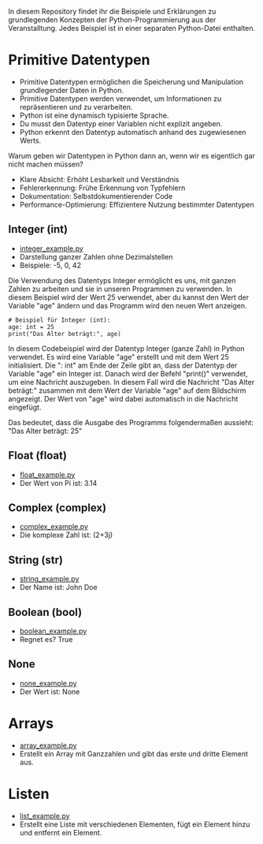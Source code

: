 

In diesem Repository findet ihr die Beispiele und Erklärungen zu grundlegenden Konzepten der Python-Programmierung aus der Veranstalltung. Jedes Beispiel ist in einer separaten Python-Datei enthalten.

# Primitive Datentypen

- Primitive Datentypen ermöglichen die Speicherung und Manipulation grundlegender Daten in Python.
- Primitive Datentypen werden verwendet, um Informationen zu repräsentieren und zu verarbeiten.
- Python ist eine dynamisch typisierte Sprache.
- Du musst den Datentyp einer Variablen nicht explizit angeben.
- Python erkennt den Datentyp automatisch anhand des zugewiesenen Werts.

Warum geben wir Datentypen in Python dann an, wenn wir es eigentlich gar nicht machen müssen?
- Klare Absicht: Erhöht Lesbarkeit und Verständnis
- Fehlererkennung: Frühe Erkennung von Typfehlern
- Dokumentation: Selbstdokumentierender Code
- Performance-Optimierung: Effizientere Nutzung bestimmter Datentypen


## Integer (int)

- [integer_example.py](./integer_example.py)
- Darstellung ganzer Zahlen ohne Dezimalstellen
- Beispiele: -5, 0, 42

Die Verwendung des Datentyps Integer ermöglicht es uns, mit ganzen Zahlen zu arbeiten und sie in unseren Programmen zu verwenden. In diesem Beispiel wird der Wert 25 verwendet, aber du kannst den Wert der Variable "age" ändern und das Programm wird den neuen Wert anzeigen.
`````
# Beispiel für Integer (int):
age: int = 25
print("Das Alter beträgt:", age)
`````
In diesem Codebeispiel wird der Datentyp Integer (ganze Zahl) in Python verwendet. Es wird eine Variable "age" erstellt und mit dem Wert 25 initialisiert. Die ": int" am Ende der Zeile gibt an, dass der Datentyp der Variable "age" ein Integer ist. Danach wird der Befehl "print()" verwendet, um eine Nachricht auszugeben. In diesem Fall wird die Nachricht "Das Alter beträgt:" zusammen mit dem Wert der Variable "age" auf dem Bildschirm angezeigt. Der Wert von "age" wird dabei automatisch in die Nachricht eingefügt.

Das bedeutet, dass die Ausgabe des Programms folgendermaßen aussieht:
"Das Alter beträgt: 25"


## Float (float)

- [float_example.py](./float_example.py)
- Der Wert von Pi ist: 3.14

## Complex (complex)

- [complex_example.py](./complex_example.py)
- Die komplexe Zahl ist: (2+3j)

## String (str)

- [string_example.py](./string_example.py)
- Der Name ist: John Doe

## Boolean (bool)

- [boolean_example.py](./boolean_example.py)
- Regnet es? True

## None

- [none_example.py](./none_example.py)
- Der Wert ist: None

# Arrays

- [array_example.py](./array_example.py)
- Erstellt ein Array mit Ganzzahlen und gibt das erste und dritte Element aus.

# Listen

- [list_example.py](./list_example.py)
- Erstellt eine Liste mit verschiedenen Elementen, fügt ein Element hinzu und entfernt ein Element.

